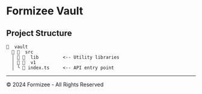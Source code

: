 # Formizee Vault

## Project Structure
```
󰝰  vault 
   󰝰  src
  │  󰉋  lib         <-- Utility libraries
  │  󰉋  v1      
  │ ╰  index.ts     <-- API entry point
```

---
© 2024 Formizee - All Rights Reserved
